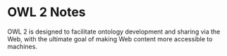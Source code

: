 # OWL 2 Notes

OWL 2 is designed to facilitate ontology development and sharing via the Web, with the ultimate goal of making Web content more accessible to machines.
